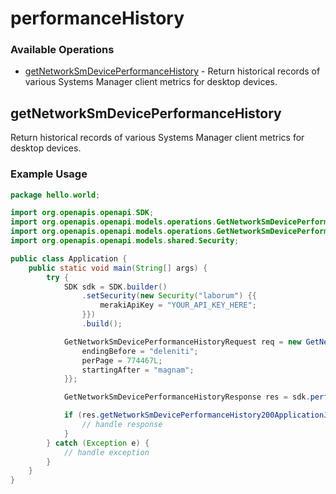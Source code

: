 # performanceHistory

### Available Operations

* [getNetworkSmDevicePerformanceHistory](#getnetworksmdeviceperformancehistory) - Return historical records of various Systems Manager client metrics for desktop devices.

## getNetworkSmDevicePerformanceHistory

Return historical records of various Systems Manager client metrics for desktop devices.

### Example Usage

```java
package hello.world;

import org.openapis.openapi.SDK;
import org.openapis.openapi.models.operations.GetNetworkSmDevicePerformanceHistoryRequest;
import org.openapis.openapi.models.operations.GetNetworkSmDevicePerformanceHistoryResponse;
import org.openapis.openapi.models.shared.Security;

public class Application {
    public static void main(String[] args) {
        try {
            SDK sdk = SDK.builder()
                .setSecurity(new Security("laborum") {{
                    merakiApiKey = "YOUR_API_KEY_HERE";
                }})
                .build();

            GetNetworkSmDevicePerformanceHistoryRequest req = new GetNetworkSmDevicePerformanceHistoryRequest("eligendi", "ullam") {{
                endingBefore = "deleniti";
                perPage = 774467L;
                startingAfter = "magnam";
            }};            

            GetNetworkSmDevicePerformanceHistoryResponse res = sdk.performanceHistory.getNetworkSmDevicePerformanceHistory(req);

            if (res.getNetworkSmDevicePerformanceHistory200ApplicationJSONObjects != null) {
                // handle response
            }
        } catch (Exception e) {
            // handle exception
        }
    }
}
```
